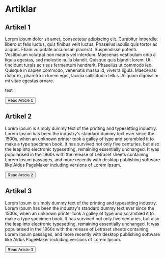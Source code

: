# Artiklar

## Artikel 1

Lorem ipsum dolor sit amet, consectetur adipiscing elit. Curabitur imperdiet libero ut felis luctus, quis finibus velit luctus. Phasellus iaculis quis tortor ac aliquet. Etiam vulputate accumsan placerat. Suspendisse potenti. Vestibulum volutpat non mauris vel interdum. Maecenas vestibulum odio a ligula egestas, sed molestie nulla blandit. Quisque quis blandit lorem. Ut tincidunt turpis ac risus fermentum hendrerit. Phasellus ut commodo leo. Quisque in sapien commodo, venenatis massa id, viverra ligula. Maecenas dolor ex, pharetra in lorem eget, lacinia sollicitudin tellus. Aliquam dignissim mi vitae egestas ornare.


test

<button class="read-article" data-article-name="Article 1">Read Article 1</button>

## Artikel 2

Lorem Ipsum is simply dummy text of the printing and typesetting industry. Lorem Ipsum has been the industry's standard dummy text ever since the 1500s, when an unknown printer took a galley of type and scrambled it to make a type specimen book. It has survived not only five centuries, but also the leap into electronic typesetting, remaining essentially unchanged. It was popularised in the 1960s with the release of Letraset sheets containing Lorem Ipsum passages, and more recently with desktop publishing software like Aldus PageMaker including versions of Lorem Ipsum.

<button class="read-article" data-article-name="Article 2">Read Article 2</button>

## Artikel 3

Lorem Ipsum is simply dummy text of the printing and typesetting industry. Lorem Ipsum has been the industry's standard dummy text ever since the 1500s, when an unknown printer took a galley of type and scrambled it to make a type specimen book. It has survived not only five centuries, but also the leap into electronic typesetting, remaining essentially unchanged. It was popularised in the 1960s with the release of Letraset sheets containing Lorem Ipsum passages, and more recently with desktop publishing software like Aldus PageMaker including versions of Lorem Ipsum.

<button class="read-article" data-article-name="Article 3">Read Article 3</button>




